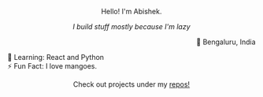 <p align=center> Hello! I'm Abishek. <p>
<p align=center> <i>I build stuff mostly because I'm lazy</i> <p>

<p align=right>📍 Bengaluru, India</p>

🌱 Learning: React and Python  
⚡ Fun Fact: I love mangoes.

<p align=center>Check out projects under my <a href=https://github.com/abishekvenkat?tab=repositories >repos!</a></p>
